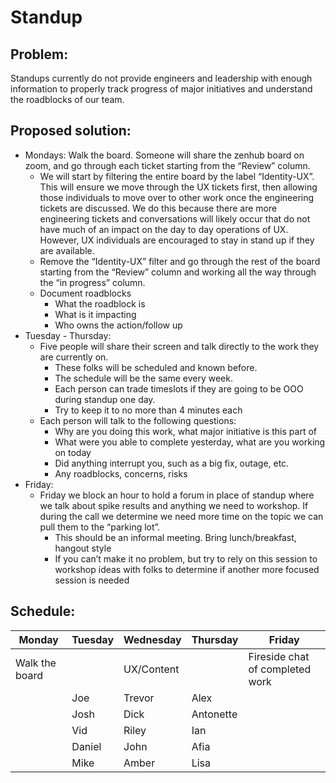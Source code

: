 # Standup

## Problem:

Standups currently do not provide engineers and leadership with enough information to properly track progress of major initiatives and understand the roadblocks of our team.

## Proposed solution:

- Mondays: Walk the board. Someone will share the zenhub board on zoom, and go through each ticket starting from the “Review” column.
    - We will start by filtering the entire board by the label “Identity-UX”. This will ensure we move through the UX tickets first, then allowing those individuals to move over to other work once the engineering tickets are discussed. We do this because there are more engineering tickets and conversations will likely occur that do not have much of an impact on the day to day operations of UX. However, UX individuals are encouraged to stay in stand up if they are available.
    - Remove the “Identity-UX” filter and go through the rest of the board starting from the “Review” column and working all the way through the “in progress” column.
    - Document roadblocks
        - What the roadblock is
        - What is it impacting
        - Who owns the action/follow up
- Tuesday - Thursday:
    - Five people will share their screen and talk directly to the work they are currently on.
        - These folks will be scheduled and known before.
        - The schedule will be the same every week.
        - Each person can trade timeslots if they are going to be OOO during standup one day.
        - Try to keep it to no more than 4 minutes each
    - Each person will talk to the following questions:
        - Why are you doing this work, what major initiative is this part of
        - What were you able to complete yesterday, what are you working on today
        - Did anything interrupt you, such as a big fix, outage, etc.
        - Any roadblocks, concerns, risks
- Friday:
    - Friday we block an hour to hold a forum in place of standup where we talk about spike results and anything we need to workshop. If during the call we determine we need more time on the topic we can pull them to the “parking lot”.
        - This should be an informal meeting. Bring lunch/breakfast, hangout style
        - If you can’t make it no problem, but try to rely on this session to workshop ideas with folks to determine if another more focused session is needed

## Schedule:

| Monday | Tuesday | Wednesday | Thursday | Friday |
| --- | --- | --- | --- | --- |
| Walk the board |  | UX/Content |  | Fireside chat of completed work |
|  | Joe | Trevor | Alex |  |
|  | Josh | Dick | Antonette |  |
|  | Vid | Riley | Ian |  |
|  | Daniel | John | Afia |  |
|  | Mike | Amber | Lisa |  |
